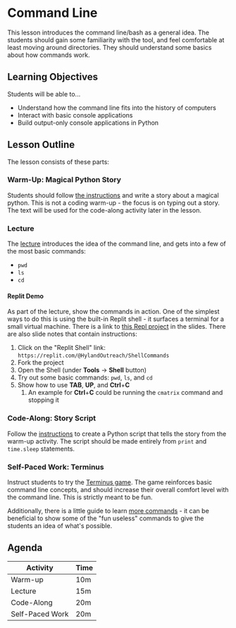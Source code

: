 # Command Line
This lesson introduces the command line/bash as a general idea. The students should gain some familiarity with the tool, and feel comfortable at least moving around directories. They should understand some basics about how commands work.

## Learning Objectives
Students will be able to...

- Understand how the command line fits into the history of computers
- Interact with basic console applications
- Build output-only console applications in Python

## Lesson Outline
The lesson consists of these parts:

### Warm-Up: Magical Python Story
Students should follow [the instructions](WarmUpStory.md) and write a story about a magical python. This is not a coding warm-up - the focus is on typing out a story. The text will be used for the code-along activity later in the lesson.

### Lecture
The [lecture](CommandLine.pptx) introduces the idea of the command line, and gets into a few of the most basic commands:

- `pwd`
- `ls`
- `cd`

#### Replit Demo
As part of the lecture, show the commands in action. One of the simplest ways to do this is using the built-in Replit shell - it surfaces a terminal for a small virtual machine. There is a link to [this Repl project](https://replit.com/@HylandOutreach/ShellCommands) in the slides. There are also slide notes that contain instructions:

1. Click on the "Replit Shell" link: `https://replit.com/@HylandOutreach/ShellCommands`
1. Fork the project
1. Open the Shell (under **Tools** -> **Shell** button)
1. Try out some basic commands: `pwd`, `ls`, and `cd`
1. Show how to use **TAB**, **UP**, and **Ctrl**+**C**
    1. An example for **Ctrl**+**C** could be running the `cmatrix` command and stopping it

### Code-Along: Story Script
Follow the [instructions](CodeAlongStoryScript.md) to create a Python script that tells the story from the warm-up activity. The script should be made entirely from `print` and `time.sleep` statements.

### Self-Paced Work: Terminus
Instruct students to try the [Terminus game](http://www.mprat.org/Terminus/). The game reinforces basic command line concepts, and should increase their overall comfort level with the command line. This is strictly meant to be fun.

Additionally, there is a little guide to learn [more commands](MoreCommands.md) - it can be beneficial to show some of the "fun useless" commands to give the students an idea of what's possible.

## Agenda

| Activity | Time |
|-|-|
| Warm-up | 10m |
| Lecture | 15m |
| Code-Along | 20m |
| Self-Paced Work | 20m |
